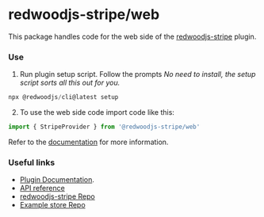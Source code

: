 # redwoodjs-stripe/web
This package handles code for the web side of the [redwoodjs-stripe](https://github.com/chrisvdm/redwoodjs-stripe) plugin. 

### Use
1. Run plugin setup script. Follow the prompts _No need to install, the setup script sorts all this out for you._
```js
npx @redwoodjs/cli@latest setup
```
2. To use the web side code import code like this:
```js
import { StripeProvider } from '@redwoodjs-stripe/web'
```
Refer to the [documentation](https://github.com/chrisvdm/redwoodjs-stripe/wiki) for more information.

### Useful links
- [Plugin Documentation](https://github.com/chrisvdm/redwoodjs-stripe/wiki).
- [API reference](https://github.com/chrisvdm/redwoodjs-stripe/wiki/API-Reference#web-side-api-reference) 
- [redwoodjs-stripe Repo](https://github.com/chrisvdm/redwoodjs-stripe)
- [Example store Repo](https://github.com/redwoodjs/example-store-stripe)